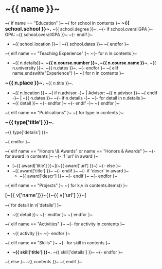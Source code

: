 # ~{{ name }}~

~{ if name == "Education" }~
~{ for school in contents }~
__<big>~{{ school.school }}~.</big>__  ~{{ school.degree }}~.
~{- if school.overallGPA }~
GPA: ~{{ school.overallGPA }}~
~{- endif }~

+ ~{{ school.location }}~
&#124; ~{{ school.dates }}~
~{ endfor }~

~{ elif name == "Teaching Experience" }~
~{- for n in contents }~
+ ~{{ n.details}}~.
  **~{{ n.course.number }}~, ~{{ n.course.name }}~**.
  ~{{ n.university }}~.
  ~{{ n.dates }}~.
~{- endfor }~
~{ elif name.endswith("Experience") }~
~{ for n in contents }~

__<big>~{{ n.place }}~.</big>__  ~{{ n.title }}~.

+ ~{{ n.location }}~
~{ if n.advisor -}~
  &#124; Advisor: ~{{ n.advisor }}~
~{ endif -}~
&#124; ~{{ n.dates }}~
~{- if n.details -}~
~{- for detail in n.details }~
+ ~{{ detail }}~
~{- endfor }~
~{- endif -}~
~{ endfor }~

~{ elif name == "Publications" }~
~{ for type in contents }~

__<big>~{{ type['title'] }}~.</big>__

~{{ type['details'] }}~

~{ endfor }~

~{ elif name == "Honors \\& Awards" or name == "Honors & Awards" }~
~{- for award in contents }~
  ~{- if 'url' in award }~
+ [~{{ award['title'] }}~](~{{ award['url'] }}~)
  ~{- else }~
+ ~{{ award['title'] }}~
  ~{- endif }~
~{- if 'descr' in award }~
  + ~{{ award['descr'] }}~
~{- endif }~
~{- endfor }~

~{ elif name == "Projects" }~
~{ for k,v in contents.items() }~

<big>[~{{ v['name']}}~](~{{ v['url'] }}~)</big>

~{ for detail in v['details'] }~
+ ~{{ detail }}~
~{- endfor }~
~{ endfor }~

~{ elif name == "Activities" }~
~{- for activity in contents }~
+ ~{{ activity }}~
~{- endfor }~

~{ elif name == "Skills" }~
~{- for skill in contents }~
+ __~{{ skill['title'] }}~.__ ~{{ skill['details'] }}~
~{- endfor }~

~{ else }~
~{{ contents }}~
~{ endif }~

